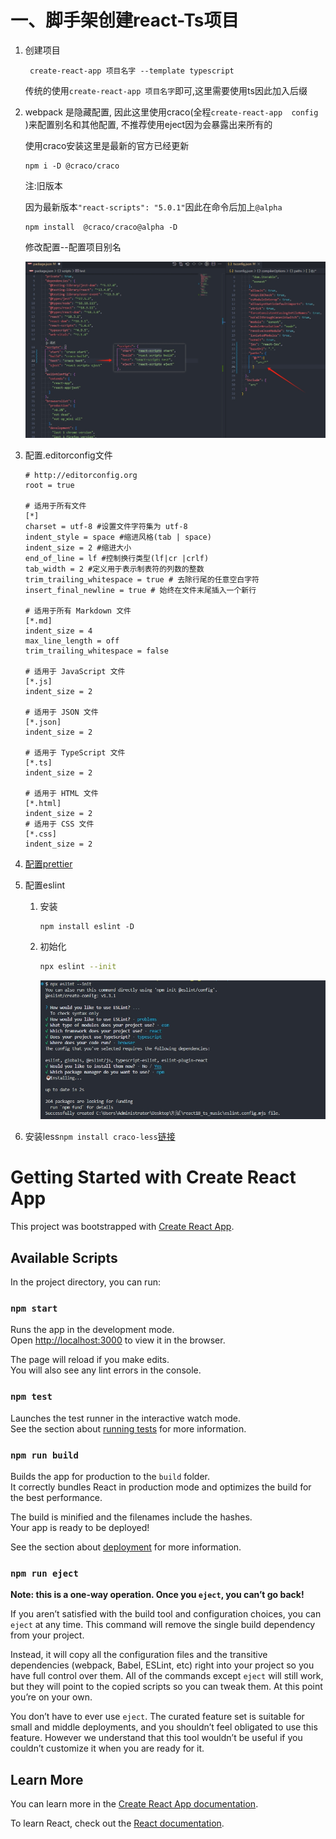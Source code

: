 

# 一、脚手架创建react-Ts项目

1. 创建项目

   ```shell
    create-react-app 项目名字 --template typescript
   ```

   传统的使用`create-react-app 项目名字`即可,这里需要使用ts因此加入后缀

2. webpack 是隐藏配置,   因此这里使用craco(全程`create-react-app  config `)来配置别名和其他配置,  不推荐使用eject因为会暴露出来所有的

   使用craco安装这里是最新的官方已经更新

   ```shell
   npm i -D @craco/craco
   ```

   注:旧版本

   因为最新版本`"react-scripts": "5.0.1"`因此在命令后加上`@alpha`

   ```shell
   npm install  @craco/craco@alpha -D
   ```

   修改配置--配置项目别名

   <img src="./img/1.png" style="zoom:50%;" />

3. 配置.editorconfig文件

   ```
   # http://editorconfig.org
   root = true
   
   # 适用于所有文件
   [*]
   charset = utf-8 #设置文件字符集为 utf-8
   indent_style = space #缩进风格(tab | space)
   indent_size = 2 #缩进大小
   end_of_line = lf #控制换行类型(lf|cr |crlf)
   tab_width = 2 #定义用于表示制表符的列数的整数
   trim_trailing_whitespace = true # 去除行尾的任意空白字符
   insert_final_newline = true # 始终在文件末尾插入一个新行
   
   # 适用于所有 Markdown 文件
   [*.md]
   indent_size = 4
   max_line_length = off
   trim_trailing_whitespace = false
   
   # 适用于 JavaScript 文件
   [*.js]
   indent_size = 2
   
   # 适用于 JSON 文件
   [*.json]
   indent_size = 2
   
   # 适用于 TypeScript 文件
   [*.ts]
   indent_size = 2
   
   # 适用于 HTML 文件
   [*.html]
   indent_size = 2
   # 适用于 CSS 文件
   [*.css]
   indent_size = 2
   
   ```

4. [配置prettier](https://github.com/Liu-linxi/vue3-ts-manage/blob/main/%E9%A1%B9%E7%9B%AE%E6%90%AD%E5%BB%BA%E8%A7%84%E8%8C%83.md)

5. 配置eslint

   1. 安装

      ```shell
      npm install eslint -D
      ```

   2. 初始化

      ```sh
      npx eslint --init
      ```

      <img src="./img/2.png" alt="image-20240814160308032" style="zoom: 80%;" />
   
6. 安装less`npm install craco-less`[链接](https://4x.ant.design/docs/react/use-with-create-react-app-cn)

   




# Getting Started with Create React App

This project was bootstrapped with [Create React App](https://github.com/facebook/create-react-app).

## Available Scripts

In the project directory, you can run:

### `npm start`

Runs the app in the development mode.\
Open [http://localhost:3000](http://localhost:3000) to view it in the browser.

The page will reload if you make edits.\
You will also see any lint errors in the console.

### `npm test`

Launches the test runner in the interactive watch mode.\
See the section about [running tests](https://facebook.github.io/create-react-app/docs/running-tests) for more information.

### `npm run build`

Builds the app for production to the `build` folder.\
It correctly bundles React in production mode and optimizes the build for the best performance.

The build is minified and the filenames include the hashes.\
Your app is ready to be deployed!

See the section about [deployment](https://facebook.github.io/create-react-app/docs/deployment) for more information.

### `npm run eject`

**Note: this is a one-way operation. Once you `eject`, you can’t go back!**

If you aren’t satisfied with the build tool and configuration choices, you can `eject` at any time. This command will remove the single build dependency from your project.

Instead, it will copy all the configuration files and the transitive dependencies (webpack, Babel, ESLint, etc) right into your project so you have full control over them. All of the commands except `eject` will still work, but they will point to the copied scripts so you can tweak them. At this point you’re on your own.

You don’t have to ever use `eject`. The curated feature set is suitable for small and middle deployments, and you shouldn’t feel obligated to use this feature. However we understand that this tool wouldn’t be useful if you couldn’t customize it when you are ready for it.

## Learn More

You can learn more in the [Create React App documentation](https://facebook.github.io/create-react-app/docs/getting-started).

To learn React, check out the [React documentation](https://reactjs.org/).

